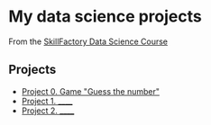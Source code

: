 # My data science projects
From the [SkillFactory Data Science Course](https://skillfactory.ru/data-scientist)

## Projects

* [Project 0. Game "Guess the number"](https://github.com/torchikov/sf_ds/tree/main/project_0)
* [Project 1. ____]()
* [Project 2. ____]()